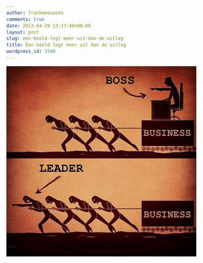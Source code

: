 ```yaml
---
author: frankmeeuwsen
comments: true
date: 2013-04-29 13:37:49+00:00
layout: post
slug: een-beeld-legt-meer-uit-dan-de-uitleg
title: Een beeld legt meer uit dan de uitleg
wordpress_id: 3349
---
```


![Business](../images/uploadimages/Business.jpeg)
